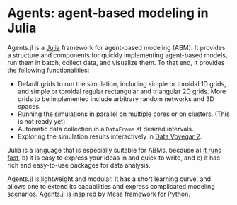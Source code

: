# Agents: agent-based modeling in Julia

Agents.jl is a [Julia](https://julialang.org/) framework for agent-based modeling (ABM). It provides a structure and components for quickly implementing agent-based models, run them in batch, collect data, and visualize them. To that end, it provides the following functionalities: 

* Default grids to run the simulation, including simple or toroidal 1D grids, and simple or toroidal regular rectangular and triangular 2D grids. More grids to be implemented include arbitrary random networks and 3D spaces.
* Running the simulations in parallel on multiple cores or on clusters. (This is not ready yet)
* Automatic data collection in a `DataFrame` at desired intervals.
* Exploring the simulation results interactively in [Data Voyegar 2](https://github.com/vega/voyager).

Julia is a language that is especially suitable for ABMs, because a) [it runs fast](https://julialang.org/benchmarks/), b) it is easy to express your ideas in and quick to write, and c) it has rich and easy-to-use packages for data analysis.

Agents.jl is lightweight and modular. It has a short learning curve, and allows one to extend its capabilities and express complicated modeling scenarios. Agents.jl is inspired by [Mesa](https://github.com/projectmesa/mesa) framework for Python.